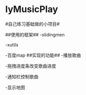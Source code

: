 # lyMusicPlay #
#自己练习基础做的小项目#

##使用的框架##
-slidingmen

-xutils

-百度map
##实现的功能##
-播放歌曲

-拖拽进度条改变歌曲进度

-通知栏控制歌曲

-显示地图


